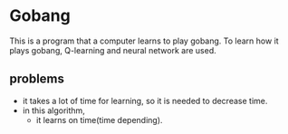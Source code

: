 # Gobang

This is a program that a computer learns to play gobang. To learn how it plays gobang, Q-learning and neural network are used.


## problems
* it takes a lot of time for learning, so it is needed to decrease time.
* in this algorithm,
	* it learns on time(time depending).
